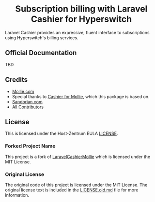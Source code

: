 <h1 align="center">Subscription billing with Laravel Cashier for Hyperswitch</h1>


Laravel Cashier provides an expressive, fluent interface to subscriptions using Hyperswitch's billing services.

## Official Documentation

TBD

## Credits

- [Mollie.com](https://www.mollie.com)
- Special thanks to [Cashier for Mollie](https://github.com/mollie/laravel-cashier-mollie), which this package is based on.
- [Sandorian.com](https://www.sandorian.com)
- [All Contributors](../../contributors)

## License

This is licensed under the Host-Zentrum EULA [LICENSE](LICENSE.md).

### Forked Project Name

This project is a fork of [LaravelCashierMollie](https://github.com/mollie/laravel-cashier-mollie) which is licensed
under the MIT License.

### Original License

The original code of this project is licensed under the MIT License. The original license text is included in
the [LICENSE.old.md](LICENSE.old.md) file for more information.
